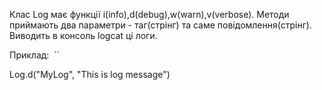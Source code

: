 Клас Log має функції i(info),d(debug),w(warn),v(verbose). Методи приймають два параметри - таг(стрінг) та саме повідомлення(стрінг). Виводить в консоль logcat ці логи. 

Приклад: 
``


Log.d("MyLog", "This is log message")